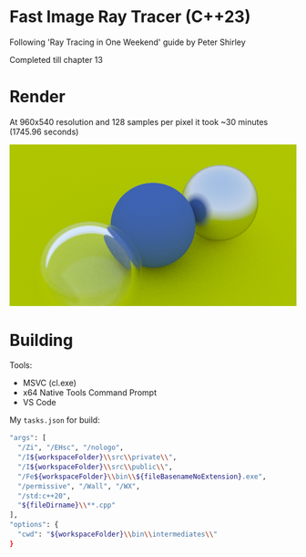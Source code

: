 # Fast Image Ray Tracer (C++23)

Following 'Ray Tracing in One Weekend' guide by Peter Shirley

Completed till chapter 13

# Render

At 960x540 resolution and 128 samples per pixel it took ~30 minutes (1745.96 seconds)

![Render](bin/render.png)

# Building

Tools:
- MSVC (cl.exe)
- x64 Native Tools Command Prompt
- VS Code

My `tasks.json` for build:
```bash
"args": [
  "/Zi", "/EHsc", "/nologo",
  "/I${workspaceFolder}\\src\\private\\",
  "/I${workspaceFolder}\\src\\public\\",
  "/Fe${workspaceFolder}\\bin\\${fileBasenameNoExtension}.exe",
  "/permissive", "/Wall", "/WX",
  "/std:c++20",
  "${fileDirname}\\**.cpp"
],
"options": {
  "cwd": "${workspaceFolder}\\bin\\intermediates\\"
}
```
